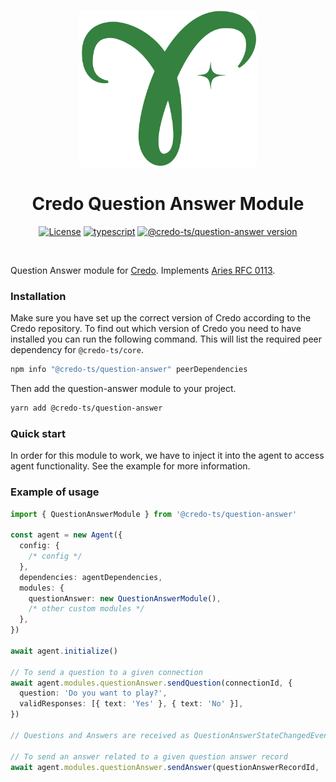 <p align="center">
  <br />
  <img
    alt="Hyperledger Aries logo"
    src="https://raw.githubusercontent.com/hyperledger/aries-framework-javascript/aa31131825e3331dc93694bc58414d955dcb1129/images/aries-logo.png"
    height="250px"
  />
</p>
<h1 align="center"><b>Credo Question Answer Module</b></h1>
<p align="center">
  <a
    href="https://raw.githubusercontent.com/hyperledger/aries-framework-javascript/main/LICENSE"
    ><img
      alt="License"
      src="https://img.shields.io/badge/License-Apache%202.0-blue.svg"
  /></a>
  <a href="https://www.typescriptlang.org/"
    ><img
      alt="typescript"
      src="https://img.shields.io/badge/%3C%2F%3E-TypeScript-%230074c1.svg"
  /></a>
    <a href="https://www.npmjs.com/package/@credo-ts/question-answer"
    ><img
      alt="@credo-ts/question-answer version"
      src="https://img.shields.io/npm/v/@credo-ts/question-answer"
  /></a>

</p>
<br />

Question Answer module for [Credo](https://github.com/hyperledger/aries-framework-javascript.git). Implements [Aries RFC 0113](https://github.com/hyperledger/aries-rfcs/blob/1795d5c2d36f664f88f5e8045042ace8e573808c/features/0113-question-answer/README.md).

### Installation

Make sure you have set up the correct version of Credo according to the Credo repository. To find out which version of Credo you need to have installed you can run the following command. This will list the required peer dependency for `@credo-ts/core`.

```sh
npm info "@credo-ts/question-answer" peerDependencies
```

Then add the question-answer module to your project.

```sh
yarn add @credo-ts/question-answer
```

### Quick start

In order for this module to work, we have to inject it into the agent to access agent functionality. See the example for more information.

### Example of usage

```ts
import { QuestionAnswerModule } from '@credo-ts/question-answer'

const agent = new Agent({
  config: {
    /* config */
  },
  dependencies: agentDependencies,
  modules: {
    questionAnswer: new QuestionAnswerModule(),
    /* other custom modules */
  },
})

await agent.initialize()

// To send a question to a given connection
await agent.modules.questionAnswer.sendQuestion(connectionId, {
  question: 'Do you want to play?',
  validResponses: [{ text: 'Yes' }, { text: 'No' }],
})

// Questions and Answers are received as QuestionAnswerStateChangedEvent

// To send an answer related to a given question answer record
await agent.modules.questionAnswer.sendAnswer(questionAnswerRecordId, 'Yes')
```
